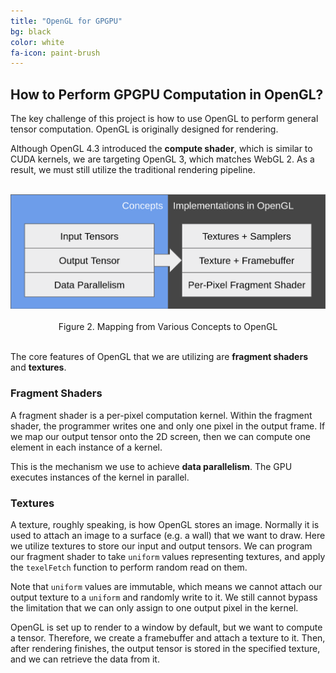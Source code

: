 ```yaml
---
title: "OpenGL for GPGPU"
bg: black
color: white
fa-icon: paint-brush
---
```


## How to Perform GPGPU Computation in OpenGL?

The key challenge of this project is how to use OpenGL to perform general tensor computation. OpenGL is originally designed for rendering.

Although OpenGL 4.3 introduced the **compute shader**, which is similar to CUDA kernels, we are targeting OpenGL 3, which matches WebGL 2. As a result, we must still utilize the traditional rendering pipeline.

<br/>
<center>
<img src="img/opengl.png" alt="opengl" style="width: 600px;"/>
</center>
<br/>
<center>
Figure 2. Mapping from Various Concepts to OpenGL
</center>
<br/>

The core features of OpenGL that we are utilizing are **fragment shaders** and **textures**.

### Fragment Shaders

A fragment shader is a per-pixel computation kernel. Within the fragment shader, the programmer writes one and only one pixel in the output frame. If we map our output tensor onto the 2D screen, then we can compute one element in each instance of a kernel.

This is the mechanism we use to achieve **data parallelism**. The GPU executes instances of the kernel in parallel.

### Textures

A texture, roughly speaking, is how OpenGL stores an image. Normally it is used to attach an image to a surface (e.g. a wall) that we want to draw. Here we utilize textures to store our input and output tensors. We can program our fragment shader to take `uniform` values representing textures, and apply the `texelFetch` function to perform random read on them.

Note that `uniform` values are immutable, which means we cannot attach our output texture to a `uniform` and randomly write to it. We still cannot bypass the limitation that we can only assign to one output pixel in the kernel.

OpenGL is set up to render to a window by default, but we want to compute a tensor. Therefore, we create a framebuffer and attach a texture to it. Then, after rendering finishes, the output tensor is stored in the specified texture, and we can retrieve the data from it.
